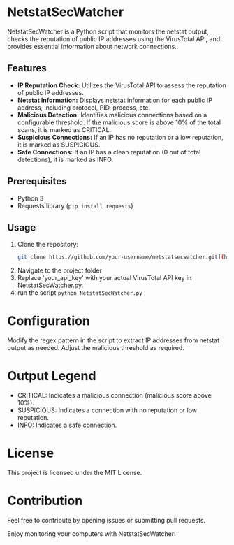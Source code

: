 # NetstatSecWatcher

NetstatSecWatcher is a Python script that monitors the netstat output, checks the reputation of public IP addresses using the VirusTotal API, and provides essential information about network connections.

## Features

- **IP Reputation Check:** Utilizes the VirusTotal API to assess the reputation of public IP addresses.
- **Netstat Information:** Displays netstat information for each public IP address, including protocol, PID, process, etc.
- **Malicious Detection:** Identifies malicious connections based on a configurable threshold. If the malicious score is above 10% of the total scans, it is marked as CRITICAL.
- **Suspicious Connections:** If an IP has no reputation or a low reputation, it is marked as SUSPICIOUS.
- **Safe Connections:** If an IP has a clean reputation (0 out of total detections), it is marked as INFO.

## Prerequisites

- Python 3
- Requests library (`pip install requests`)

## Usage

1. Clone the repository:
   ```bash
   git clone https://github.com/your-username/netstatsecwatcher.git](https://github.com/xpinux/NetstatSecWatcher.git```
  2. Navigate to the project folder
  3. Replace 'your_api_key' with your actual VirusTotal API key in NetstatSecWatcher.py.
  4. run the script `python NetstatSecWatcher.py`

# Configuration
Modify the regex pattern in the script to extract IP addresses from netstat output as needed.
Adjust the malicious threshold as required.

# Output Legend
- CRITICAL: Indicates a malicious connection (malicious score above 10%).
- SUSPICIOUS: Indicates a connection with no reputation or low reputation.
- INFO: Indicates a safe connection.

# License
This project is licensed under the MIT License.

# Contribution
Feel free to contribute by opening issues or submitting pull requests.

Enjoy monitoring your computers with NetstatSecWatcher!
